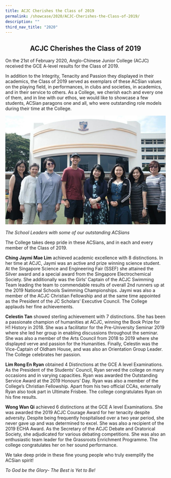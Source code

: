 ```yaml
---
title: ACJC Cherishes the Class of 2019
permalink: /showcase/2020/ACJC-Cherishes-the-Class-of-2019/
description: ""
third_nav_title: "2020"
---
```

## <center> ACJC Cherishes the Class of 2019 </center>

On the 21st of February 2020, Anglo-Chinese Junior College (ACJC) received the GCE A-level results for the Class of 2019.

  

In addition to the Integrity, Tenacity and Passion they displayed in their academics, the Class of 2019 served as exemplars of these ACSian values on the playing field, in performances, in clubs and societies, in academics, and in their service to others. As a College, we cherish each and every one of them, and in line with our ethos, we would like to showcase a few students, ACSian paragons one and all, who were outstanding role models during their time at the College.

![](/images/results%204.jpeg)

_The School Leaders with some of our outstanding ACSians_

The College takes deep pride in these ACSians, and in each and every member of the Class of 2019.

  

**Ching Jaymi Mae Lim** achieved academic excellence with 8 distinctions. In her time at ACJC, Jaymi was an active and prize winning science student. At the Singapore Science and Engineering Fair (SSEF) she attained the Silver award and a special award from the Singapore Electrochemical Society. She additionally was the Girls’ Captain of the ACJC Swimming Team leading the team to commendable results of overall 2nd runners up at the 2019 National Schools Swimming Championships. Jaymi was also a member of the ACJC Christian Fellowship and at the same time appointed as the President of the JC Scholars’ Executive Council. The College applauds her fine achievements.

  

**Celestin Tan** showed sterling achievement with 7 distinctions. She has been a passionate champion of humanities at ACJC, winning the Book Prize for H1 History in 2018. She was a facilitator for the Pre-University Seminar 2019 where she led her group in enabling discussions throughout the seminar. She was also a member of the Arts Council from 2018 to 2019 where she displayed verve and passion for the Humanities. Finally, Celestin was the Vice-Captain of Oldham House, and was also an Orientation Group Leader. The College celebrates her passion.

  

**Lim Rong En Ryan** obtained 4 Distinctions at the GCE A level Examinations. As the President of the Students’ Council, Ryan served the college on many occasions and in varying capacities. Ryan was awarded the Outstanding Service Award at the 2019 Honours’ Day. Ryan was also a member of the College’s Christian Fellowship. Apart from his two official CCAs, externally Ryan also took part in Ultimate Frisbee. The college congratulates Ryan on his fine results.

  

**Wong Wan Qi** achieved 6 distinctions at the GCE A level Examinations. She was awarded the 2019 ACJC Courage Award for her tenacity despite adversity. Despite being frequently hospitalised over a two year period, she never gave up and was determined to excel. She was also a recipient of the 2019 ECHA Award. As the Secretary of the ACJC Debate and Oratorical Society, she adjudicated for various debating competitions. She was also an enthusiastic team leader for the Grassroots Enrichment Programme. The college congratulates her on her sound performance.

  

We take deep pride in these fine young people who truly exemplify the ACSian spirit!

  

_To God be the Glory- The Best is Yet to Be!_